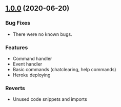 ## [1.0.0](https://github.com/Laidback-Productions/heroku-discord-deploy/compare/v1.0.0...v1.0.0) (2020-06-20)

### Bug Fixes

- There were no known bugs.

### Features

- Command handler
- Event handler
- Basic commands (chatclearing, help commands)
- Heroku deploying

### Reverts

- Unused code snippets and imports
